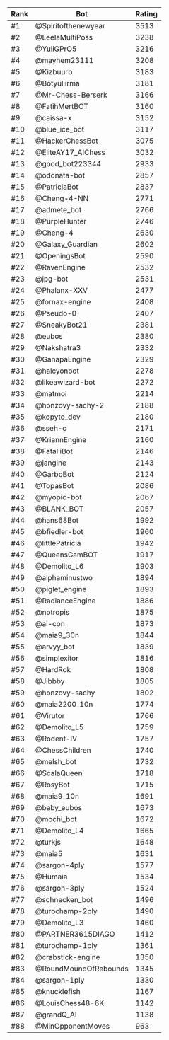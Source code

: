 Rank|Bot|Rating
---|---|---
#1|@Spiritofthenewyear|3513
#2|@LeelaMultiPoss|3238
#3|@YuliGPrO5|3216
#4|@mayhem23111|3208
#5|@Kizbuurb|3183
#6|@Botyuliirma|3181
#7|@Mr-Chess-Berserk|3166
#8|@FatihMertBOT|3160
#9|@caissa-x|3152
#10|@blue_ice_bot|3117
#11|@HackerChessBot|3075
#12|@EliteAY17_AIChess|3032
#13|@good_bot223344|2933
#14|@odonata-bot|2857
#15|@PatriciaBot|2837
#16|@Cheng-4-NN|2771
#17|@admete_bot|2766
#18|@PurpleHunter|2746
#19|@Cheng-4|2630
#20|@Galaxy_Guardian|2602
#21|@OpeningsBot|2590
#22|@RavenEngine|2532
#23|@jpg-bot|2531
#24|@Phalanx-XXV|2477
#25|@fornax-engine|2408
#26|@Pseudo-0|2407
#27|@SneakyBot21|2381
#28|@eubos|2380
#29|@Nakshatra3|2332
#30|@GanapaEngine|2329
#31|@halcyonbot|2278
#32|@likeawizard-bot|2272
#33|@matmoi|2214
#34|@honzovy-sachy-2|2188
#35|@kopyto_dev|2180
#36|@sseh-c|2171
#37|@KriannEngine|2160
#38|@FataliiBot|2146
#39|@jangine|2143
#40|@GarboBot|2124
#41|@TopasBot|2086
#42|@myopic-bot|2067
#43|@BLANK_BOT|2057
#44|@hans68Bot|1992
#45|@bfiedler-bot|1960
#46|@littlePatricia|1942
#47|@QueensGamBOT|1917
#48|@Demolito_L6|1903
#49|@alphaminustwo|1894
#50|@piglet_engine|1893
#51|@RadianceEngine|1886
#52|@notropis|1875
#53|@ai-con|1873
#54|@maia9_30n|1844
#55|@arvyy_bot|1839
#56|@simplexitor|1816
#57|@HardRok|1808
#58|@Jibbby|1805
#59|@honzovy-sachy|1802
#60|@maia2200_10n|1774
#61|@Virutor|1766
#62|@Demolito_L5|1759
#63|@Rodent-IV|1757
#64|@ChessChildren|1740
#65|@melsh_bot|1732
#66|@ScalaQueen|1718
#67|@RosyBot|1715
#68|@maia9_10n|1691
#69|@baby_eubos|1673
#70|@mochi_bot|1672
#71|@Demolito_L4|1665
#72|@turkjs|1648
#73|@maia5|1631
#74|@sargon-4ply|1577
#75|@Humaia|1534
#76|@sargon-3ply|1524
#77|@schnecken_bot|1496
#78|@turochamp-2ply|1490
#79|@Demolito_L3|1460
#80|@PARTNER3615DIAGO|1412
#81|@turochamp-1ply|1361
#82|@crabstick-engine|1350
#83|@RoundMoundOfRebounds|1345
#84|@sargon-1ply|1330
#85|@knucklefish|1167
#86|@LouisChess48-6K|1142
#87|@grandQ_AI|1138
#88|@MinOpponentMoves|963
